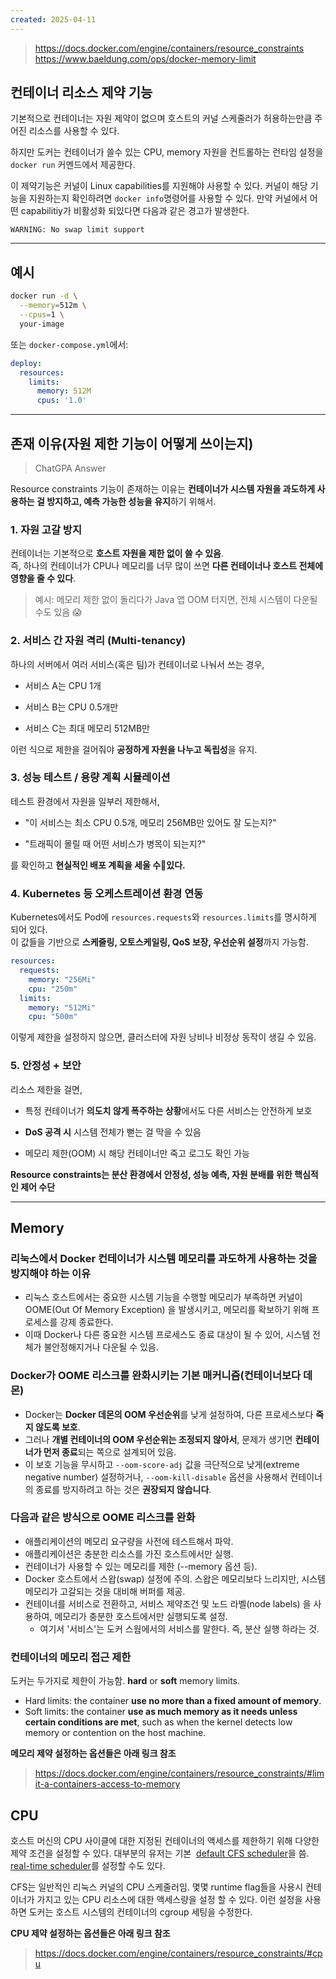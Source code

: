 ```yaml
---
created: 2025-04-11
---
```



> https://docs.docker.com/engine/containers/resource_constraints
> https://www.baeldung.com/ops/docker-memory-limit

## **컨테이너 리소스 제약 기능**

기본적으로 컨테이너는 자원 제약이 없으며 호스트의 커널 스케줄러가 허용하는만큼 주어진 리소스를 사용할 수 있다. 

하지만 도커는 컨테이너가 쓸수 있는 CPU, memory 자원을 컨트롤하는 런타임 설정을 `docker run` 커멘드에서 제공한다. 

이 제약기능은 커널이 Linux capabilities를 지원해야 사용할 수 있다. 커널이 해당 기능을 지원하는지 확인하려면 `docker info`명령어를 사용할 수 있다. 만약 커널에서 어떤 capabilitiy가 비활성화 되있다면 다음과 같은 경고가 발생한다.
```console
WARNING: No swap limit support
```
---

## **예시**

```bash
docker run -d \
  --memory=512m \
  --cpus=1 \
  your-image
```

또는 `docker-compose.yml`에서:

```yaml
deploy:
  resources:
    limits:
      memory: 512M
      cpus: '1.0'
```

---

## **존재 이유(자원 제한 기능이 어떻게 쓰이는지)**
> ChatGPA Answer

Resource constraints 기능이 존재하는 이유는 **컨테이너가 시스템 자원을 과도하게 사용하는 걸 방지하고, 예측 가능한 성능을 유지**하기 위해서.

### **1. 자원 고갈 방지**

컨테이너는 기본적으로 **호스트 자원을 제한 없이 쓸 수 있음**.  
즉, 하나의 컨테이너가 CPU나 메모리를 너무 많이 쓰면 **다른 컨테이너나 호스트 전체에 영향을 줄 수 있다**.

> 예시: 메모리 제한 없이 돌리다가 Java 앱 OOM 터지면, 전체 시스템이 다운될 수도 있음 😱


### **2. 서비스 간 자원 격리 (Multi-tenancy)**

하나의 서버에서 여러 서비스(혹은 팀)가 컨테이너로 나눠서 쓰는 경우,

- 서비스 A는 CPU 1개
    
- 서비스 B는 CPU 0.5개만
    
- 서비스 C는 최대 메모리 512MB만


이런 식으로 제한을 걸어줘야 **공정하게 자원을 나누고 독립성**을 유지.

### **3. 성능 테스트 / 용량 계획 시뮬레이션**

테스트 환경에서 자원을 일부러 제한해서,

- "이 서비스는 최소 CPU 0.5개, 메모리 256MB만 있어도 잘 도는지?"
    
- "트래픽이 몰릴 때 어떤 서비스가 병목이 되는지?"
    

를 확인하고 **현실적인 배포 계획을 세울 수있다.**


### **4. Kubernetes 등 오케스트레이션 환경 연동**

Kubernetes에서도 Pod에 `resources.requests`와 `resources.limits`를 명시하게 되어 있다.  
이 값들을 기반으로 **스케줄링, 오토스케일링, QoS 보장, 우선순위 설정**까지 가능함.

```yaml
resources:
  requests:
    memory: "256Mi"
    cpu: "250m"
  limits:
    memory: "512Mi"
    cpu: "500m"
```

이렇게 제한을 설정하지 않으면, 클러스터에 자원 낭비나 비정상 동작이 생길 수 있음.

### **5. 안정성 + 보안**

리소스 제한을 걸면,

- 특정 컨테이너가 **의도치 않게 폭주하는 상황**에서도 다른 서비스는 안전하게 보호
    
- **DoS 공격 시** 시스템 전체가 뻗는 걸 막을 수 있음
    
- 메모리 제한(OOM) 시 해당 컨테이너만 죽고 로그도 확인 가능
    



**Resource constraints는 분산 환경에서 안정성, 성능 예측, 자원 분배를 위한 핵심적인 제어 수단**

---
## **Memory**
### **리눅스에서 Docker 컨테이너가 시스템 메모리를 과도하게 사용하는 것을 방지해야 하는 이유**
- 리눅스 호스트에서는 중요한 시스템 기능을 수행할 메모리가 부족하면 커널이 OOME(Out Of Memory Exception) 을 발생시키고, 메모리를 확보하기 위해 프로세스를 강제 종료한다.
- 이때 Docker나 다른 중요한 시스템 프로세스도 종료 대상이 될 수 있어, 시스템 전체가 불안정해지거나 다운될 수 있음.
### **Docker가 OOME 리스크를 완화시키는 기본 매커니즘(컨테이너보다 데몬)**
- Docker는 **Docker 데몬의 OOM 우선순위**를 낮게 설정하여, 다른 프로세스보다 **죽지 않도록 보호**.
- 그러나 **개별 컨테이너의 OOM 우선순위는 조정되지 않아서**, 문제가 생기면 **컨테이너가 먼저 종료**되는 쪽으로 설계되어 있음.
- 이 보호 기능을 무시하고 `--oom-score-adj` 값을 극단적으로 낮게(extreme negative number) 설정하거나, `--oom-kill-disable` 옵션을 사용해서 컨테이너의 종료를 방지하려고 하는 것은 **권장되지 않습니다**.

### **다음과 같은 방식으로 OOME 리스크를 완화**
- 애플리케이션의 메모리 요구량을 사전에 테스트해서 파악.
- 애플리케이션은 충분한 리소스를 가진 호스트에서만 실행.
-  컨테이너가 사용할 수 있는 메모리를 제한 (--memory 옵션 등).
- Docker 호스트에서 스왑(swap) 설정에 주의. 스왑은 메모리보다 느리지만, 시스템 메모리가 고갈되는 것을 대비해 버퍼를 제공.
- 컨테이너를 서비스로 전환하고, 서비스 제약조건 및 노드 라벨(node labels) 을 사용하여, 메모리가 충분한 호스트에서만 실행되도록 설정.
	- 여기서 '서비스'는 도커 스웜에서의 서비스를 말한다. 즉, 분산 실행 하라는 것.

### **컨테이너의 메모리 접근 제한**
도커는 두가지로 제한이 가능함. **hard** or **soft** memory limits.
- Hard limits: the container **use no more than a fixed amount of memory**.
- Soft limits: the container **use as much memory as it needs unless certain conditions are met**, such as when the kernel detects low memory or contention on the host machine.

**메모리 제약 설정하는 옵션들은 아래 링크 참조**
> https://docs.docker.com/engine/containers/resource_constraints/#limit-a-containers-access-to-memory


## **CPU**
호스트 머신의 CPU 사이클에 대한 지정된 컨테이너의 액세스를 제한하기 위해 다양한 제약 조건을 설정할 수 있다. 대부분의 유저는 기본  [default CFS scheduler](https://docs.docker.com/engine/containers/resource_constraints/#configure-the-default-cfs-scheduler)을 씀. [real-time scheduler](https://docs.docker.com/engine/containers/resource_constraints/#configure-the-real-time-scheduler)를 설정할 수도 있다.

CFS는 일반적인 리눅스 커널의 CPU 스케줄러임. 몇몇 runtime flag들을 사용시 컨테이너가 가지고 있는 CPU 리소스에 대한 액세스량을 설정 할 수 있다. 이런 설정을 사용하면 도커는 호스트 시스템의 컨테이너의 cgroup 세팅을 수정한다.

**CPU 제약 설정하는 옵션들은 아래 링크 참조**
> https://docs.docker.com/engine/containers/resource_constraints/#cpu